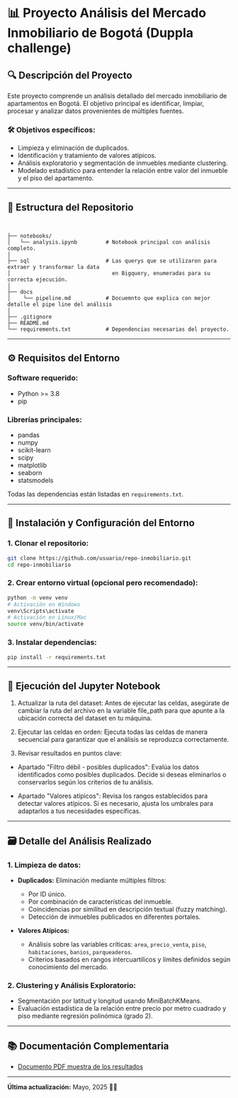 
# 📊 Proyecto Análisis del Mercado Inmobiliario de Bogotá (Duppla challenge)

## 🔍 Descripción del Proyecto
Este proyecto comprende un análisis detallado del mercado inmobiliario de apartamentos en Bogotá. El objetivo principal es identificar, limpiar, procesar y analizar datos provenientes de múltiples fuentes.

### 🛠️ Objetivos específicos:
- Limpieza y eliminación de duplicados.
- Identificación y tratamiento de valores atípicos.
- Análisis exploratorio y segmentación de inmuebles mediante clustering.
- Modelado estadístico para entender la relación entre valor del inmueble y el piso del 
  apartamento.

---

## 📂 Estructura del Repositorio

```


├── notebooks/
│   └── analysis.ipynb         # Notebook principal con análisis completo.
│
├── sql                        # Las querys que se utilizaron para extraer y transformar la data 
│                                en Bigquery, enumeradas para su correcta ejecución.
│
├── docs
│    └── pipeline.md           # Docuemnto que explica con mejor detalle el pipe line del análisis
│
├── .gitignore             
├── README.md                  
└── requirements.txt           # Dependencias necesarias del proyecto.

````

---

## ⚙️ Requisitos del Entorno

### Software requerido:
- Python >= 3.8
- pip

### Librerías principales:
- pandas
- numpy
- scikit-learn
- scipy
- matplotlib
- seaborn
- statsmodels

Todas las dependencias están listadas en `requirements.txt`.

---

## 🚀 Instalación y Configuración del Entorno

### 1. Clonar el repositorio:
```bash
git clone https://github.com/usuario/repo-inmobiliario.git
cd repo-inmobiliario
````

### 2. Crear entorno virtual (opcional pero recomendado):

```bash
python -m venv venv
# Activación en Windows
venv\Scripts\activate
# Activación en Linux/Mac
source venv/bin/activate
```

### 3. Instalar dependencias:

```bash
pip install -r requirements.txt
```

---

## 📑 Ejecución del Jupyter Notebook

1. Actualizar la ruta del dataset:
Antes de ejecutar las celdas, asegúrate de cambiar la ruta del archivo en la variable file_path para que apunte a la ubicación correcta del dataset en tu máquina.

2. Ejecutar las celdas en orden:
Ejecuta todas las celdas de manera secuencial para garantizar que el análisis se reproduzca correctamente.

3. Revisar resultados en puntos clave:

- Apartado "Filtro débil - posibles duplicados":
Evalúa los datos identificados como posibles duplicados. Decide si deseas eliminarlos o conservarlos según los criterios de tu análisis.

- Apartado "Valores atípicos":
Revisa los rangos establecidos para detectar valores atípicos. Si es necesario, ajusta los umbrales para adaptarlos a tus necesidades específicas.

---

## 🗃️ Detalle del Análisis Realizado

### 1. Limpieza de datos:

* **Duplicados:** Eliminación mediante múltiples filtros:

  * Por ID único.
  * Por combinación de características del inmueble.
  * Coincidencias por similitud en descripción textual (fuzzy matching).
  * Detección de inmuebles publicados en diferentes portales.

* **Valores Atípicos:**

  * Análisis sobre las variables críticas: `area`, `precio_venta`, `piso`, `habitaciones`, `banios`, `parqueaderos`.
  * Criterios basados en rangos intercuartílicos y límites definidos según conocimiento del mercado.

### 2. Clustering y Análisis Exploratorio:

* Segmentación por latitud y longitud usando MiniBatchKMeans.
* Evaluación estadística de la relación entre precio por metro cuadrado y piso mediante regresión polinómica (grado 2).

---

## 📚 Documentación Complementaria

* [Documento PDF muestra de los resultados](https://docs.getdbt.com/)

---

**Última actualización:** Mayo, 2025 🚀📅

```
```
